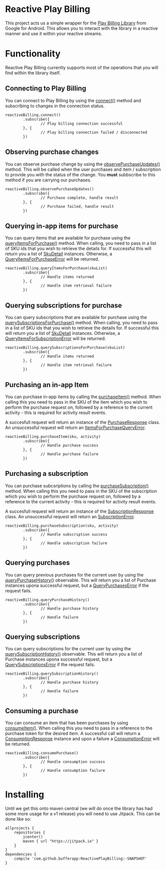 # Reactive Play Billing

This project acts us a simple wrapper for the [Play Billing Library](https://developer.android.com/google/play/billing/billing_library.html) from Google for Android. This allows you to interact with the library in a reactive manner and use it within your reactive streams.

# Functionality

Reactive Play Billing currently supports most of the operations that you will find within the library itself.

## Connecting to Play Billing

You can connect to Play Billing by using the [connect()](https://github.com/bufferapp/ReactivePlayBilling/blob/master/lib/src/main/java/org/buffer/android/reactiveplaybilling/RxBilling.kt#L26) method and subscribing to changes in the connection status.

    reactiveBilling.connect()
            .subscribe({
                    // Play billing connection successful
            }, {
                    // Play billing connection failed / disconnected
            })

## Observing purchase changes

You can observe purchase change by using the [observePurchaseUpdates()](https://github.com/bufferapp/ReactivePlayBilling/blob/master/lib/src/main/java/org/buffer/android/reactiveplaybilling/RxBilling.kt#L45) method. This will be called when the user purchases and item / subscription to provide you with the status of the change. You **must** subbscribe to this method if you are carrying our purchases.

    reactiveBilling.observePurchaseUpdates()
            .subscribe({
                    // Purchase complete, handle result
            }, {
                    // Purchase failed, handle result
            })

## Querying in-app items for purchase

You can query items that are available for purchase using the [queryItemsForPurchase()](https://github.com/bufferapp/ReactivePlayBilling/blob/master/lib/src/main/java/org/buffer/android/reactiveplaybilling/RxBilling.kt#L49) method. When calling, you need to pass in a list of SKU ids that you wish to retrieve the details for. If successful this will return you a list of [SkuDetail](https://developer.android.com/reference/com/android/billingclient/api/SkuDetails.html) instances. Otherwise, a [QueryItemsForPurchaseError](https://github.com/bufferapp/ReactivePlayBilling/blob/master/lib/src/main/java/org/buffer/android/reactiveplaybilling/model/ItemsForPurchaseQueryError.kt) will be returned.

    reactiveBilling.queryItemsForPurchase(skuList)
            .subscribe({
                    // Handle items returned
            }, {
                    // Handle item retrieval failure
            })
            
## Querying subscriptions for purchase

You can query subscriptions that are available for purchase using the [querySubscriptionsForPurchase()](https://github.com/bufferapp/ReactivePlayBilling/blob/master/lib/src/main/java/org/buffer/android/reactiveplaybilling/RxBilling.kt#L63) method. When calling, you need to pass in a list of SKU ids that you wish to retrieve the details for. If successful this will return you a list of [SkuDetail](https://developer.android.com/reference/com/android/billingclient/api/SkuDetails.html) instances. Otherwise, a [QueryItemsForSubscriptionError](https://github.com/bufferapp/ReactivePlayBilling/blob/master/lib/src/main/java/org/buffer/android/reactiveplaybilling/model/ItemsForSubscriptionQueryError.kt) will be returned.

    reactiveBilling.querySubscriptionsForPurchase(skuList)
            .subscribe({
                    // Handle items returned
            }, {
                    // Handle item retrieval failure
            })
            
## Purchasing an in-app Item

You can purchase in-app items by calling the [purchaseItem()](https://github.com/bufferapp/ReactivePlayBilling/blob/master/lib/src/main/java/org/buffer/android/reactiveplaybilling/RxBilling.kt#L78) method. When calling this you need to pass in the SKU of the item which you wish to perform the purchase request on, followed by a reference to the current activity - this is required for activity result events.

A succesfull request will return an instance of the [PurchaseResponse](https://github.com/bufferapp/ReactivePlayBilling/blob/master/lib/src/main/java/org/buffer/android/reactiveplaybilling/model/PurchaseResponse.kt) class. An unsuccessful request will return an [ItemsForPurchaseQueryError](https://github.com/bufferapp/ReactivePlayBilling/blob/master/lib/src/main/java/org/buffer/android/reactiveplaybilling/model/ItemsForPurchaseQueryError.kt).

    reactiveBilling.purchaseItem(sku, activity)
            .subscribe({
                    // Handle purchase success
            }, {
                    // Handle purchase failure
            })
            
            
## Purchasing a subscription

You can purchase subcsriptions by calling the [purchaseSubscription()](https://github.com/bufferapp/ReactivePlayBilling/blob/master/lib/src/main/java/org/buffer/android/reactiveplaybilling/RxBilling.kt#L132) method. When calling this you need to pass in the SKU of the subscription which you wish to perform the purchase request on, followed by a reference to the current activity - this is required for activity result events.

A succesfull request will return an instance of the [SubscriptionResponse](https://github.com/bufferapp/ReactivePlayBilling/blob/master/lib/src/main/java/org/buffer/android/reactiveplaybilling/model/SubscriptionResponse.kt) class. An unsuccessful request will return an [SubscriptionError](https://github.com/bufferapp/ReactivePlayBilling/blob/master/lib/src/main/java/org/buffer/android/reactiveplaybilling/model/SubscriptionError.kt).

    reactiveBilling.purchaseSubscription(sku, activity)
            .subscribe({
                    // Handle subscription success
            }, {
                    // Handle subscription failure
            })
            
## Querying purchases

You can query previous purchases for the current user by using the [queryPurchaseHistory()](https://github.com/bufferapp/ReactivePlayBilling/blob/master/lib/src/main/java/org/buffer/android/reactiveplaybilling/ReactivePlayBilling.kt#L92) observable. This will return you a list of Purchase instances upona successful request, but a [QueryPurchasesError](https://github.com/bufferapp/ReactivePlayBilling/blob/master/lib/src/main/java/org/buffer/android/reactiveplaybilling/model/QueryPurchasesError.kt) if the request fails.

    reactiveBilling.queryPurchaseHistory()
            .subscribe({
                    // Handle purchase history
            }, {
                    // Handle failure
            })
            
## Querying subscriptions

You can query subscriptions for the current user by using the [querySubscriptionHistory()](https://github.com/bufferapp/ReactivePlayBilling/blob/master/lib/src/main/java/org/buffer/android/reactiveplaybilling/ReactivePlayBilling.kt#L104) observable. This will return you a list of Purchase instances upona successful request, but a [QuerySubscriptionsError](https://github.com/bufferapp/ReactivePlayBilling/blob/master/lib/src/main/java/org/buffer/android/reactiveplaybilling/model/QuerySubscriptionsError.kt) if the request fails.

    reactiveBilling.querySubscriptionHistory()
            .subscribe({
                    // Handle purchase history
            }, {
                    // Handle failure
            })
            
 ## Consuming a purchase

You can consume an item that has been purchases by using [consumeItem()](https://github.com/bufferapp/ReactivePlayBilling/blob/master/lib/src/main/java/org/buffer/android/reactiveplaybilling/ReactivePlayBilling.kt#L118). When calling this you need to pass in a reference to the purchase token for the desired item. A successful call will return a [ConsumptionResponse](https://github.com/bufferapp/ReactivePlayBilling/blob/master/lib/src/main/java/org/buffer/android/reactiveplaybilling/model/ConsumptionResponse.kt) instance and upon a failure a [ConsumptionError](https://github.com/bufferapp/ReactivePlayBilling/blob/master/lib/src/main/java/org/buffer/android/reactiveplaybilling/model/ConsumptionError.kt) will be returned.

    reactiveBilling.consumePurchase()
            .subscribe({
                    // Handle consumption success
            }, {
                    // Handle consumption failure
            })

 # Installing
 
 Until we get this onto maven central (we will do once the library has had some more usage for a v1 release) you will need to use Jitpack. This can be done like so:
 
    allprojects {
        repositories {
            jcenter()
            maven { url "https://jitpack.io" }
        }
    }
    dependencies {
        compile 'com.github.bufferapp:ReactivePlayBilling:-SNAPSHOT'
    }
